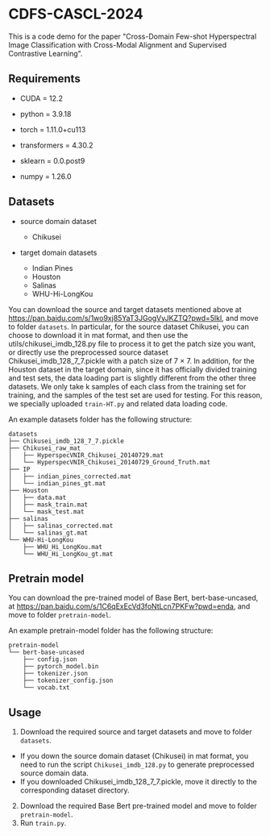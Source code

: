 # CDFS-CASCL-2024
This is a code demo for the paper "Cross-Domain Few-shot Hyperspectral Image Classification with Cross-Modal Alignment and Supervised Contrastive Learning".

## Requirements

- CUDA = 12.2

- python = 3.9.18 

- torch = 1.11.0+cu113 

- transformers = 4.30.2

- sklearn = 0.0.post9

- numpy = 1.26.0

## Datasets

- source domain dataset
  - Chikusei

- target domain datasets
  - Indian Pines
  - Houston
  - Salinas
  - WHU-Hi-LongKou

You can download the source and target datasets mentioned above at https://pan.baidu.com/s/1wo9xj85YaT3JGogVyJKZTQ?pwd=5lkl, and move to folder `datasets`.  In particular, for the source dataset Chikusei, you can choose to download it in mat format, and then use the utils/chikusei_imdb_128.py file to process it to get the patch size you want, or directly use the preprocessed source dataset Chikusei_imdb_128_7_7.pickle with a patch size of 7 $\times$ 7. In addition, for the Houston dataset in the target domain, since it has officially divided training and test sets, the data loading part is slightly different from the other three datasets. We only take k samples of each class from the training set for training, and the samples of the test set are used for testing. For this reason, we specially uploaded `train-HT.py` and related data loading code.

An example datasets folder has the following structure:

```
datasets
├── Chikusei_imdb_128_7_7.pickle
├── Chikusei_raw_mat
│   ├── HyperspecVNIR_Chikusei_20140729.mat
│   └── HyperspecVNIR_Chikusei_20140729_Ground_Truth.mat
├── IP
│   ├── indian_pines_corrected.mat
│   └── indian_pines_gt.mat
├── Houston
│   ├── data.mat
│   ├── mask_train.mat
│   └── mask_test.mat
├── salinas
│   ├── salinas_corrected.mat
│   └── salinas_gt.mat
└── WHU-Hi-LongKou
    ├── WHU_Hi_LongKou.mat
    └── WHU_Hi_LongKou_gt.mat
```

## Pretrain model

You can download the pre-trained model of Base Bert, bert-base-uncased, at https://pan.baidu.com/s/1C6qExEcVd3foNtLcn7PKFw?pwd=enda, and move to folder `pretrain-model`.

An example pretrain-model folder has the following structure:

```
pretrain-model
└── bert-base-uncased
    ├── config.json
    ├── pytorch_model.bin
    ├── tokenizer.json
    ├── tokenizer_config.json
    └── vocab.txt
```

## Usage

1. Download the required source and target datasets and move to folder `datasets`.

- If you down the source domain dataset (Chikusei) in mat format, you need to run the script `Chikusei_imdb_128.py` to generate preprocessed source domain data. 
- If you downloaded Chikusei_imdb_128_7_7.pickle, move it directly to the corresponding dataset directory.

2. Download the required Base Bert pre-trained model and move to folder `pretrain-model`.
3. Run `train.py`. 
